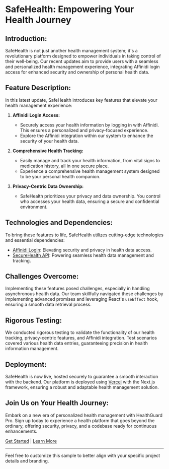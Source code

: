 # SafeHealth: Empowering Your Health Journey

## Introduction:
SafeHealth is not just another health management system; it's a revolutionary platform designed to empower individuals in taking control of their well-being. Our recent updates aim to provide users with a seamless and personalized health management experience, integrating Affinidi login access for enhanced security and ownership of personal health data.

## Feature Description:
In this latest update, SafeHealth introduces key features that elevate your health management experience:

1. **Affinidi Login Access:**
   - Securely access your health information by logging in with Affinidi. This ensures a personalized and privacy-focused experience.
   - Explore the Affinidi integration within our system to enhance the security of your health data.

2. **Comprehensive Health Tracking:**
   - Easily manage and track your health information, from vital signs to medication history, all in one secure place.
   - Experience a comprehensive health management system designed to be your personal health companion.

3. **Privacy-Centric Data Ownership:**
   - SafeHealth prioritizes your privacy and data ownership. You control who accesses your health data, ensuring a secure and confidential environment.

## Technologies and Dependencies:
To bring these features to life, SafeHealth utilizes cutting-edge technologies and essential dependencies:
- [Affinidi Login](https://affinidi.com/): Elevating security and privacy in health data access.
- [SecureHealth API](https://securehealth-api.com/): Powering seamless health data management and tracking.

## Challenges Overcome:
Implementing these features posed challenges, especially in handling asynchronous health data. Our team skillfully navigated these challenges by implementing advanced promises and leveraging React's `useEffect` hook, ensuring a smooth data retrieval process.

## Rigorous Testing:
We conducted rigorous testing to validate the functionality of our health tracking, privacy-centric features, and Affinidi integration. Test scenarios covered various health data entries, guaranteeing precision in health information management.

## Deployment:
SafeHealth is now live, hosted securely to guarantee a smooth interaction with the backend. Our platform is deployed using [Vercel](https://vercel.com/) with the Next.js framework, ensuring a robust and adaptable health management solution.

## Join Us on Your Health Journey:
Embark on a new era of personalized health management with HealthGuard Pro. Sign up today to experience a health platform that goes beyond the ordinary, offering security, privacy, and a codebase ready for continuous enhancements.

[Get Started](#) | [Learn More](#)

--- 

Feel free to customize this sample to better align with your specific project details and branding.
